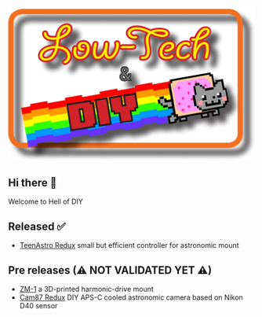 <picture>
    <img
        alt="A pixel art of a Dophin with text: Flipper Devices"
        src="/profile/Low_tech_DIY.png">
</picture>

## Hi there 👋
Welcome to Hell of DIY

## Released ✅

- [TeenAstro Redux](https://github.com/zUrp-Astronomics/TeenAstro-Redux) small but efficient controller for astronomic mount

## Pre releases (⚠ NOT VALIDATED YET ⚠)

- [ZM-1](https://github.com/zUrp-Astronomics/ZM-1) a 3D-printed harmonic-drive mount
- [Cam87 Redux](https://github.com/zUrp-Astronomics/Cam87-Redux) DIY APS-C cooled astronomic camera based on Nikon D40 sensor


